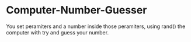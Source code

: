 # Computer-Number-Guesser
You set peramiters and a number inside those peramiters, using rand() the computer with try and guess your number.
